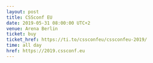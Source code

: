 ```yaml
---
layout: post
title: CSSconf EU
date: 2019-05-31 08:00:00 UTC+2
venue: Arena Berlin
ticket: buy
ticket_href: https://ti.to/cssconfeu/cssconfeu-2019/
time: all day
href: https://2019.cssconf.eu
---
```


